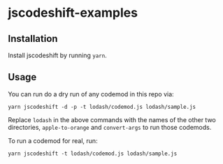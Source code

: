 # jscodeshift-examples

## Installation

Install jscodeshift by running `yarn`.

## Usage

You can run do a dry run of any codemod in this repo via:

```
yarn jscodeshift -d -p -t lodash/codemod.js lodash/sample.js
```

Replace `lodash` in the above commands with the names of the other two
directories, `apple-to-orange` and `convert-args` to run those codemods.

To run a codemod for real, run:

```
yarn jscodeshift -t lodash/codemod.js lodash/sample.js
```

